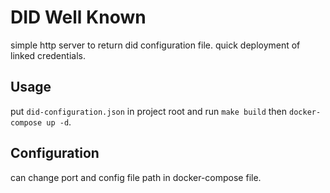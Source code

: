# DID Well Known

simple http server to return did configuration file. quick deployment of linked credentials. 

## Usage

put `did-configuration.json` in project root and run `make build` then `docker-compose up -d`. 

## Configuration

can change port and config file path in docker-compose file. 